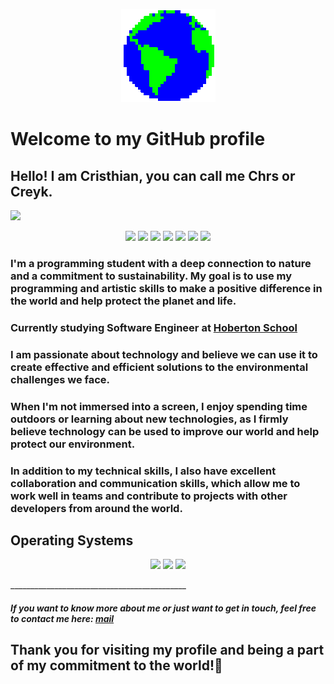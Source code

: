 <p align="center">
    <img alt="Earth" src="https://github.com/jzamora5/jzamora5/raw/main/assets/Earth.gif?raw=true" style="max-width: 100%; display: inline-block;" data-target="animated-image.originalImage">
</p>

 # **Welcome to my GitHub profile**

<p>

## Hello! I am Cristhian, you can call me Chrs or Creyk.
<img src="https://camo.githubusercontent.com/04018a48f730d94ca482bbdcfc82731426bc6a4331b81c02fd01b42ff9427166/68747470733a2f2f6b6f6d617265762e636f6d2f67687076632f3f757365726e616d653d6a686f6e615269766572267374796c653d666f722d7468652d6261646765" style="max-width: 100%;">
</p>
<a>
<p align="center">
    <img src="http://img.shields.io/badge/-Github-000000?style=flat&logo=github&logoColor=FFFFFF" style="max-width: 100%;">
    <img src="http://img.shields.io/badge/-VS%20Code-007ACC?style=flat&logo=visual%20studio%20code&logoColor=white" style="max-width: 100%;">
    <img src="http://img.shields.io/badge/-VS%20Code-007ACC?style=flat&logo=visual%20studio%20code&logoColor=white" style="max-width: 100%;">
    <img src="https://img.shields.io/badge/C-00599C?style=flat&logo=c&logoColor=white" style="max-width: 100%;">
    <img src="http://img.shields.io/badge/-Git-F1502F?style=flat&logo=git&logoColor=FFFFFF" style="max-width: 100%;">
    <img src="https://img.shields.io/badge/-MySQL-F29111?style=flat&logo=mysql&logoColor=FFFFFF" style="max-width: 100%;">
    <img src="https://img.shields.io/badge/Flask-000000?style=flat&logo=flask&logoColor=white" style="max-width: 100%;">

</p>


### I'm a programming student with a deep connection to nature and a commitment to sustainability. My goal is to use my programming and artistic skills to make a positive difference in the world and help protect the planet and life.
### Currently studying Software Engineer at [Hoberton School](https://www.holbertonschool.com/)

### I am passionate about technology and believe we can use it to create effective and efficient solutions to the environmental challenges we face.
### When I'm not immersed into a screen, I enjoy spending time outdoors or learning about new technologies, as I firmly believe technology can be used to improve our world and help protect our environment.
### In addition to my technical skills, I also have excellent collaboration and communication skills, which allow me to work well in teams and contribute to projects with other developers from around the world.


## Operating Systems
<p align="center"> 
    <img src="https://img.shields.io/badge/Linux-FCC624?style=for-the-badge&logo=linux&logoColor=black" style="max-width: 100%;">
    <img src="https://img.shields.io/badge/Ubuntu-E95420?style=for-the-badge&logo=ubuntu&logoColor=white" style="max-width: 100%;">
    <img src="https://img.shields.io/badge/Windows-0078D6?style=for-the-badge&logo=windows&logoColor=white">
</p>
____________________________________________

##### *If you want to know more about me or just want to get in touch, feel free to contact me here: [mail](crisdevs117@gmail.com)*

## **Thank you for visiting my profile and being a part of my commitment to the world!🌱**
